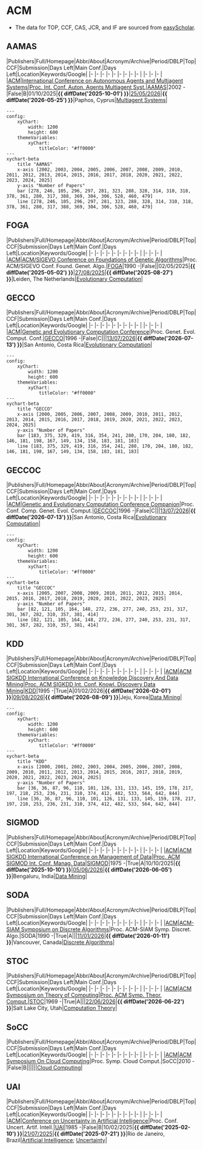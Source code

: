# ACM

- The data for TOP, CCF, CAS, JCR, and IF are sourced from [easyScholar](https://www.easyscholar.cc/).

## AAMAS

|Publishers|Full/Homepage|Abbr/About|Acronym/Archive|Period/DBLP|Top|CCF|Submission|Days Left|Main Conf.|Days Left|Location|Keywords/Google|
|-         |-            |-         |-              |-          |-  |-  |-         |-        |          |-        |-       |-              |
|[ACM](https://www.acm.org/)|[International Conference on Autonomous Agents and Multiagent Systems](https://www.ifaamas.org/)|[Proc. Int. Conf. Auton. Agents Multiagent Syst.](https://www.ifaamas.org/)|[AAMAS](https://dl.acm.org/conference/aamas/proceedings)|2002 -|False|B|01/10/2025|**{{ diffDate('2025-10-01') }}**|[25/05/2026](https://cyprusconferences.org/aamas2026/)|**{{ diffDate('2026-05-25') }}**|Paphos, Cyprus|[Multiagent Systems](https://www.google.com/search?q=Multiagent+Systems)|

```mermaid
---
config:
    xyChart:
        width: 1200
        height: 600
    themeVariables:
        xyChart:
            titleColor: "#ff0000"
---
xychart-beta
    title "AAMAS"
    x-axis [2002, 2003, 2004, 2005, 2006, 2007, 2008, 2009, 2010, 2011, 2012, 2013, 2014, 2015, 2016, 2017, 2018, 2020, 2021, 2022, 2023, 2024, 2025]
    y-axis "Number of Papers"
    bar [278, 246, 105, 296, 297, 281, 323, 288, 328, 314, 310, 318, 378, 361, 280, 317, 388, 369, 304, 306, 528, 460, 479]
    line [278, 246, 105, 296, 297, 281, 323, 288, 328, 314, 310, 318, 378, 361, 280, 317, 388, 369, 304, 306, 528, 460, 479]
```

## FOGA

|Publishers|Full/Homepage|Abbr/About|Acronym/Archive|Period/DBLP|Top|CCF|Submission|Days Left|Main Conf.|Days Left|Location|Keywords/Google|
|-         |-            |-         |-              |-          |-  |-  |-         |-        |          |-        |-       |-              |
|[ACM](https://www.acm.org/)|[ACM/SIGEVO Conference on Foundations of Genetic Algorithms](https://sig.sigevo.org/FOGAs)|Proc. ACM/SIGEVO Conf. Found. Genet. Algo.|[FOGA](https://dl.acm.org/conference/foga)|1990 -|False||02/05/2025|**{{ diffDate('2025-05-02') }}**|[27/08/2025](https://naco.liacs.nl/foga2025/)|**{{ diffDate('2025-08-27') }}**|Leiden, The Netherlands|[Evolutionary Computation](https://www.google.com/search?q=Evolutionary+Computation)|

## GECCO

|Publishers|Full/Homepage|Abbr/About|Acronym/Archive|Period/DBLP|Top|CCF|Submission|Days Left|Main Conf.|Days Left|Location|Keywords/Google|
|-         |-            |-         |-              |-          |-  |-  |-         |-        |          |-        |-       |-              |
|[ACM](https://www.acm.org/)|[Genetic and Evolutionary Computation Conference](https://dl.acm.org/conference/gecco)|Proc. Genet. Evol. Comput. Conf.|[GECCO](https://dl.acm.org/conference/gecco)|1996 -|False|C|||[13/07/2026](https://gecco-2025.sigevo.org/HomePage)|**{{ diffDate('2026-07-13') }}**|San Antonio, Costa Rica|[Evolutionary Computation](https://www.google.com/search?q=Evolutionary+Computation)|

```mermaid
---
config:
    xyChart:
        width: 1200
        height: 600
    themeVariables:
        xyChart:
            titleColor: "#ff0000"
---
xychart-beta
    title "GECCO"
    x-axis [2000, 2005, 2006, 2007, 2008, 2009, 2010, 2011, 2012, 2013, 2014, 2015, 2016, 2017, 2018, 2019, 2020, 2021, 2022, 2023, 2024, 2025]
    y-axis "Number of Papers"
    bar [183, 375, 329, 419, 316, 354, 241, 280, 170, 204, 180, 182, 146, 181, 198, 167, 149, 134, 158, 183, 181, 183]
    line [183, 375, 329, 419, 316, 354, 241, 280, 170, 204, 180, 182, 146, 181, 198, 167, 149, 134, 158, 183, 181, 183]
```

## GECCOC

|Publishers|Full/Homepage|Abbr/About|Acronym/Archive|Period/DBLP|Top|CCF|Submission|Days Left|Main Conf.|Days Left|Location|Keywords/Google|
|-         |-            |-         |-              |-          |-  |-  |-         |-        |          |-        |-       |-              |
|[ACM](https://www.acm.org/)|[Genetic and Evolutionary Computation Conference Companion](https://dl.acm.org/conference/gecco)|Proc. Conf. Comp. Genet. Evol. Comput.|[GECCOC](https://dl.acm.org/conference/gecco)|1996 -|False|C|||[13/07/2026](https://gecco-2025.sigevo.org/HomePage)|**{{ diffDate('2026-07-13') }}**|San Antonio, Costa Rica|[Evolutionary Computation](https://www.google.com/search?q=Evolutionary+Computation)|

```mermaid
---
config:
    xyChart:
        width: 1200
        height: 600
    themeVariables:
        xyChart:
            titleColor: "#ff0000"
---
xychart-beta
    title "GECCOC"
    x-axis [2005, 2007, 2008, 2009, 2010, 2011, 2012, 2013, 2014, 2015, 2016, 2017, 2018, 2019, 2020, 2021, 2022, 2023, 2025]
    y-axis "Number of Papers"
    bar [82, 121, 105, 164, 148, 272, 236, 277, 240, 253, 231, 317, 301, 367, 282, 310, 357, 381, 414]
    line [82, 121, 105, 164, 148, 272, 236, 277, 240, 253, 231, 317, 301, 367, 282, 310, 357, 381, 414]
```

## KDD

|Publishers|Full/Homepage|Abbr/About|Acronym/Archive|Period/DBLP|Top|CCF|Submission|Days Left|Main Conf.|Days Left|Location|Keywords/Google|
|-         |-            |-         |-              |-          |-  |-  |-         |-        |          |-        |-       |-              |
|[ACM](https://www.acm.org/)|[ACM SIGKDD International Conference on Knowledge Discovery And Data Mining](https://kdd.org)|[Proc. ACM SIGKDD Int. Conf. Knowl. Discovery Data Mining](https://kdd.org/about)|[KDD](https://dlnext.acm.org/conference/kdd/proceedings)|1995 -|True|A|01/02/2026|**{{ diffDate('2026-02-01') }}**|[09/08/2026](https://kdd2026.kdd.org/)|**{{ diffDate('2026-08-09') }}**|Jeju, Korea|[Data Mining](https://www.google.com/search?q=Data+Mining)|

```mermaid
---
config:
    xyChart:
        width: 1200
        height: 600
    themeVariables:
        xyChart:
            titleColor: "#ff0000"
---
xychart-beta
    title "KDD"
    x-axis [2000, 2001, 2002, 2003, 2004, 2005, 2006, 2007, 2008, 2009, 2010, 2011, 2012, 2013, 2014, 2015, 2016, 2017, 2018, 2019, 2020, 2021, 2022, 2023, 2024, 2025]
    y-axis "Number of Papers"
    bar [36, 36, 87, 96, 110, 101, 126, 131, 133, 145, 159, 178, 217, 197, 218, 253, 236, 231, 310, 374, 412, 482, 533, 564, 642, 844]
    line [36, 36, 87, 96, 110, 101, 126, 131, 133, 145, 159, 178, 217, 197, 218, 253, 236, 231, 310, 374, 412, 482, 533, 564, 642, 844]
```

## SIGMOD

|Publishers|Full/Homepage|Abbr/About|Acronym/Archive|Period/DBLP|Top|CCF|Submission|Days Left|Main Conf.|Days Left|Location|Keywords/Google|
|-         |-            |-         |-              |-          |-  |-  |-         |-        |          |-        |-       |-              |
|[ACM](https://www.acm.org/)|[ACM SIGKDD International Conference on Management of Data](https://sigmod.org/)|[Proc. ACM SIGMOD Int. Conf. Manag. Data](https://sigmod.org/about-sigmod/)|[SIGMOD](https://dl.acm.org/conference/mod/proceedings)|1975 -|True|A|10/10/2025|**{{ diffDate('2025-10-10') }}**|[05/06/2026](https://2026.sigmod.org/)|**{{ diffDate('2026-06-05') }}**|Bengaluru, India|[Data Mining](https://www.google.com/search?q=Data+Mining)|

## SODA

|Publishers|Full/Homepage|Abbr/About|Acronym/Archive|Period/DBLP|Top|CCF|Submission|Days Left|Main Conf.|Days Left|Location|Keywords/Google|
|-         |-            |-         |-              |-          |-  |-  |-         |-        |          |-        |-       |-              |
|[ACM](https://www.acm.org/)|[ACM-SIAM Symposium on Discrete Algorithms](https://www.siam.org/conferences-events/siam-conferences)|Proc. ACM-SIAM Symp. Discret. Algo.|SODA|1990 -|True|A|||[11/01/2026](https://www.siam.org/conferences-events/siam-conferences/soda26/)|**{{ diffDate('2026-01-11') }}**|Vancouver, Canada|[Discrete Algorithms](https://www.google.com/search?q=Discrete+Algorithms)|

## STOC

|Publishers|Full/Homepage|Abbr/About|Acronym/Archive|Period/DBLP|Top|CCF|Submission|Days Left|Main Conf.|Days Left|Location|Keywords/Google|
|-         |-            |-         |-              |-          |-  |-  |-         |-        |          |-        |-       |-              |
|[ACM](https://www.acm.org/)|[ACM Symposium on Theory of Computing](https://sigact.org/articles/conferences.html)|[Proc. ACM Symp. Theor. Comput.](https://acm-stoc.org/)|[STOC](https://dl.acm.org/conference/stoc)|1969 -|True|A|||[22/06/2026](https://acm-stoc.org/stoc2026/)|**{{ diffDate('2026-06-22') }}**|Salt Lake City, Utah|[Computation Theory](https://www.google.com/search?q=Computation+Theory)|

## SoCC

|Publishers|Full/Homepage|Abbr/About|Acronym/Archive|Period/DBLP|Top|CCF|Submission|Days Left|Main Conf.|Days Left|Location|Keywords/Google|
|-         |-            |-         |-              |-          |-  |-  |-         |-        |          |-        |-       |-              |
|[ACM](https://www.acm.org/)|[ACM Symposium On Cloud Computing](https://acmsocc.org/)|Proc. Symp. Cloud Comput.|SoCC|2010 -|False|B||||||[Cloud Computing](https://www.google.com/search?q=Cloud+Computing)|

## UAI

|Publishers|Full/Homepage|Abbr/About|Acronym/Archive|Period/DBLP|Top|CCF|Submission|Days Left|Main Conf.|Days Left|Location|Keywords/Google|
|-         |-            |-         |-              |-          |-  |-  |-         |-        |          |-        |-       |-              |
|[ACM](https://www.acm.org/)|[Conference on Uncertainty in Artificial Intelligence](https://www.auai.org/)|Proc. Conf. Uncert. Artif. Intell.|[UAI](https://dl.acm.org/conference/uai)|1985 -|False|B|10/02/2025|**{{ diffDate('2025-02-10') }}**|[21/07/2025](https://www.auai.org/uai2025/)|**{{ diffDate('2025-07-21') }}**|Rio de Janeiro, Brazil|[Artificial Intelligence](https://www.google.com/search?q=Artificial+Intelligence); [Uncertainty](https://www.google.com/search?q=Uncertainty)|

